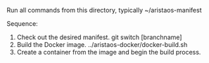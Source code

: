 Run all commands from this directory, typically ~/aristaos-manifest

Sequence:
1. Check out the desired manifest. git switch [branchname]
1. Build the Docker image.
../aristaos-docker/docker-build.sh
1. Create a container from the image and begin the build process.

